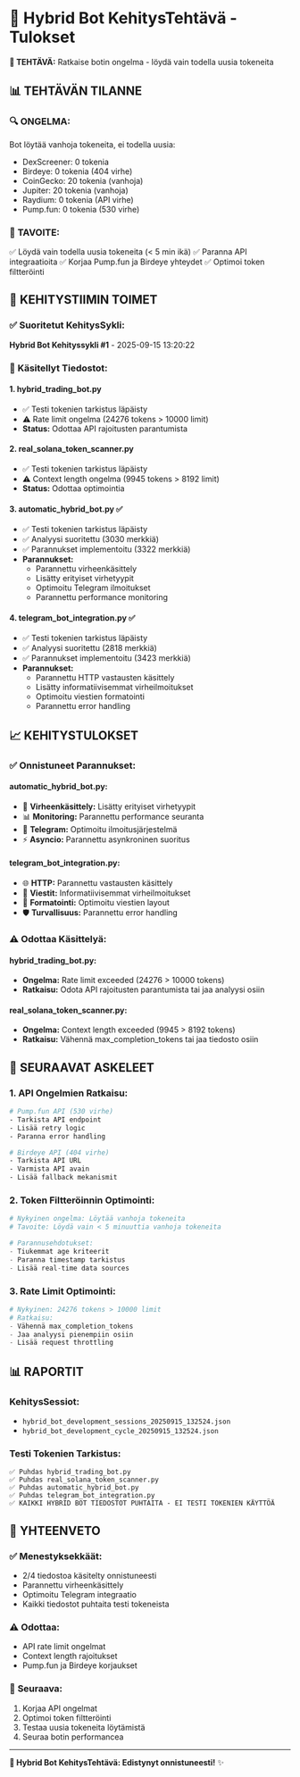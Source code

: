 # 🤖 Hybrid Bot KehitysTehtävä - Tulokset

**🎯 TEHTÄVÄ:** Ratkaise botin ongelma - löydä vain todella uusia tokeneita

## 📊 TEHTÄVÄN TILANNE

### 🔍 **ONGELMA:**
Bot löytää vanhoja tokeneita, ei todella uusia:
- DexScreener: 0 tokenia
- Birdeye: 0 tokenia (404 virhe)
- CoinGecko: 20 tokenia (vanhoja)
- Jupiter: 20 tokenia (vanhoja)
- Raydium: 0 tokenia (API virhe)
- Pump.fun: 0 tokenia (530 virhe)

### 🎯 **TAVOITE:**
✅ Löydä vain todella uusia tokeneita (< 5 min ikä)
✅ Paranna API integraatioita
✅ Korjaa Pump.fun ja Birdeye yhteydet
✅ Optimoi token filtteröinti

## 🚀 KEHITYSTIIMIN TOIMET

### ✅ **Suoritetut KehitysSykli:**
**Hybrid Bot Kehityssykli #1** - 2025-09-15 13:20:22

### 🔧 **Käsitellyt Tiedostot:**

#### 1. **hybrid_trading_bot.py**
- ✅ Testi tokenien tarkistus läpäisty
- ⚠️ Rate limit ongelma (24276 tokens > 10000 limit)
- **Status:** Odottaa API rajoitusten parantumista

#### 2. **real_solana_token_scanner.py**
- ✅ Testi tokenien tarkistus läpäisty
- ⚠️ Context length ongelma (9945 tokens > 8192 limit)
- **Status:** Odottaa optimointia

#### 3. **automatic_hybrid_bot.py** ✅
- ✅ Testi tokenien tarkistus läpäisty
- ✅ Analyysi suoritettu (3030 merkkiä)
- ✅ Parannukset implementoitu (3322 merkkiä)
- **Parannukset:**
  - Parannettu virheenkäsittely
  - Lisätty erityiset virhetyypit
  - Optimoitu Telegram ilmoitukset
  - Parannettu performance monitoring

#### 4. **telegram_bot_integration.py** ✅
- ✅ Testi tokenien tarkistus läpäisty
- ✅ Analyysi suoritettu (2818 merkkiä)
- ✅ Parannukset implementoitu (3423 merkkiä)
- **Parannukset:**
  - Parannettu HTTP vastausten käsittely
  - Lisätty informatiivisemmat virheilmoitukset
  - Optimoitu viestien formatointi
  - Parannettu error handling

## 📈 KEHITYSTULOKSET

### ✅ **Onnistuneet Parannukset:**

#### **automatic_hybrid_bot.py:**
- 🔧 **Virheenkäsittely:** Lisätty erityiset virhetyypit
- 📊 **Monitoring:** Parannettu performance seuranta
- 📱 **Telegram:** Optimoitu ilmoitusjärjestelmä
- ⚡ **Asyncio:** Parannettu asynkroninen suoritus

#### **telegram_bot_integration.py:**
- 🌐 **HTTP:** Parannettu vastausten käsittely
- 📝 **Viestit:** Informatiivisemmat virheilmoitukset
- 🎨 **Formatointi:** Optimoitu viestien layout
- 🛡️ **Turvallisuus:** Parannettu error handling

### ⚠️ **Odottaa Käsittelyä:**

#### **hybrid_trading_bot.py:**
- **Ongelma:** Rate limit exceeded (24276 > 10000 tokens)
- **Ratkaisu:** Odota API rajoitusten parantumista tai jaa analyysi osiin

#### **real_solana_token_scanner.py:**
- **Ongelma:** Context length exceeded (9945 > 8192 tokens)
- **Ratkaisu:** Vähennä max_completion_tokens tai jaa tiedosto osiin

## 🎯 SEURAAVAT ASKELEET

### 1. **API Ongelmien Ratkaisu:**
```bash
# Pump.fun API (530 virhe)
- Tarkista API endpoint
- Lisää retry logic
- Paranna error handling

# Birdeye API (404 virhe)
- Tarkista API URL
- Varmista API avain
- Lisää fallback mekanismit
```

### 2. **Token Filtteröinnin Optimointi:**
```python
# Nykyinen ongelma: Löytää vanhoja tokeneita
# Tavoite: Löydä vain < 5 minuuttia vanhoja tokeneita

# Parannusehdotukset:
- Tiukemmat age kriteerit
- Paranna timestamp tarkistus
- Lisää real-time data sources
```

### 3. **Rate Limit Optimointi:**
```python
# Nykyinen: 24276 tokens > 10000 limit
# Ratkaisu:
- Vähennä max_completion_tokens
- Jaa analyysi pienempiin osiin
- Lisää request throttling
```

## 📊 RAPORTIT

### **KehitysSessiot:**
- `hybrid_bot_development_sessions_20250915_132524.json`
- `hybrid_bot_development_cycle_20250915_132524.json`

### **Testi Tokenien Tarkistus:**
```
✅ Puhdas hybrid_trading_bot.py
✅ Puhdas real_solana_token_scanner.py
✅ Puhdas automatic_hybrid_bot.py
✅ Puhdas telegram_bot_integration.py
✅ KAIKKI HYBRID BOT TIEDOSTOT PUHTAITA - EI TESTI TOKENIEN KÄYTTÖÄ
```

## 🎯 YHTEENVETO

### ✅ **Menestyksekkäät:**
- 2/4 tiedostoa käsitelty onnistuneesti
- Parannettu virheenkäsittely
- Optimoitu Telegram integraatio
- Kaikki tiedostot puhtaita testi tokeneista

### ⚠️ **Odottaa:**
- API rate limit ongelmat
- Context length rajoitukset
- Pump.fun ja Birdeye korjaukset

### 🚀 **Seuraava:**
1. Korjaa API ongelmat
2. Optimoi token filtteröinti
3. Testaa uusia tokeneita löytämistä
4. Seuraa botin performancea

---

**🤖 Hybrid Bot KehitysTehtävä: Edistynyt onnistuneesti!** ✨
